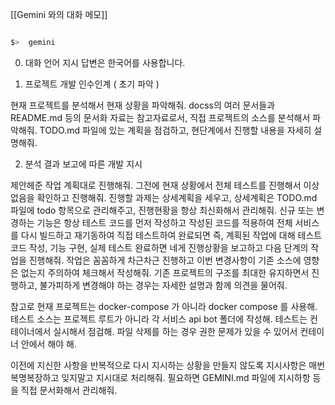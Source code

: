
[[Gemini 와의 대화 메모]]

```bash

$>  gemini

```

0. 대화 언어 지시
답변은 한국어를 사용합니다.

1. 프로젝트 개발 인수인계 ( 초기 파악 )

현재 프로젝트를 분석해서 현재 상황을 파악해줘.
docss의 여러 문서들과 README.md 등의 문서화 자료는 참고자료로서, 직접 프로젝트의 소스를 분석해서 파악해줘.
TODO.md 파일에 있는 계획을 점검하고, 현단계에서 진행할 내용을 자세히 설명해줘.

2. 분석 결과 보고에 따른 개발 지시

제안헤준 작업 계획대로 진행해줘. 그전에 현재 상황에서 전체 테스트를 진행해서 이상 없음을 확인하고 진행해줘.
진행할 과제는 상세계획을 세우고, 상세계획은 TODO.md 파일에 todo 항목으로 관리해주고, 진행현황을 항상 최신화해서 관리해줘.
신규 또는 변경하는 기능은 항상 테스트 코드를 먼저 작성하고 작성된 코드를 적용하여 전체 서비스를 다시 빌드하고 재기동하여 직접 테스트하여 완료되면 
즉, 계획된 작업에 대해 테스트 코드 작성, 기능 구현, 실제 테스트 완료하면 네게 진행상황을 보고하고 다음 단계의 작업을 진행해줘.
작업은 꼼꼼하게 차근차근 진행하고 이번 변경사항이 기존 소스에 영향은 없는지 주의하여 체크해서 작성해줘.
기존 프로젝트의 구조를 최대한 유지하면서 진행하고, 불가피하게 변경해야 하는 경우는 자세한 설명과 함께 의견을 물어줘.

참고로 현재 프로젝트는 
docker-compose 가 아니라 docker compose 를 사용해.
테스트 소스는 프로젝트 루트가 아니라 각 서비스 api bot 폴더에 작성해.
테스트는 컨테이너에서 실시해서 점검해.
파일 삭제를 하는 경우 권한 문제가 있을 수 있어서 컨테이너 안에서 해야 해.

이전에 지신한 사항을 반복적으로 다시 지시하는 상황을 만들지 않도록 지시사항은 매번 복명복장하고 잊지말고 지시대로 처리해줘. 
필요하면 GEMINI.md 파일에 지시하항 등을 직접 문서화해서 관리해줘.
